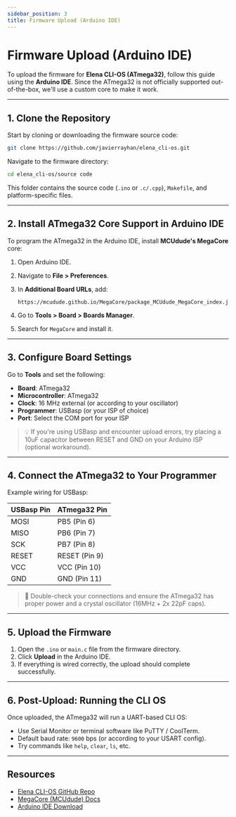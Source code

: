 ```yaml
---
sidebar_position: 3
title: Firmware Upload (Arduino IDE)
---
```


# Firmware Upload (Arduino IDE)

To upload the firmware for **Elena CLI-OS (ATmega32)**, follow this guide using the **Arduino IDE**. Since the ATmega32 is not officially supported out-of-the-box, we'll use a custom core to make it work.

---

## 1. Clone the Repository

Start by cloning or downloading the firmware source code:

```bash
git clone https://github.com/javierrayhan/elena_cli-os.git
```

Navigate to the firmware directory:

```bash
cd elena_cli-os/source code
```

This folder contains the source code (`.ino` or `.c/.cpp`), `Makefile`, and platform-specific files.

---

## 2. Install ATmega32 Core Support in Arduino IDE

To program the ATmega32 in the Arduino IDE, install **MCUdude's MegaCore** core:

1. Open Arduino IDE.
2. Navigate to **File > Preferences**.
3. In **Additional Board URLs**, add:

   ```
   https://mcudude.github.io/MegaCore/package_MCUdude_MegaCore_index.json
   ```
4. Go to **Tools > Board > Boards Manager**.
5. Search for `MegaCore` and install it.

---

## 3. Configure Board Settings

Go to **Tools** and set the following:

* **Board**: ATmega32
* **Microcontroller**: ATmega32
* **Clock**: 16 MHz external (or according to your oscillator)
* **Programmer**: USBasp (or your ISP of choice)
* **Port**: Select the COM port for your ISP

> 💡 If you're using USBasp and encounter upload errors, try placing a 10uF capacitor between RESET and GND on your Arduino ISP (optional workaround).

---

## 4. Connect the ATmega32 to Your Programmer

Example wiring for USBasp:

| USBasp Pin | ATmega32 Pin  |
| ---------- | ------------- |
| MOSI       | PB5 (Pin 6)   |
| MISO       | PB6 (Pin 7)   |
| SCK        | PB7 (Pin 8)   |
| RESET      | RESET (Pin 9) |
| VCC        | VCC (Pin 10)  |
| GND        | GND (Pin 11)  |

> 🧠 Double-check your connections and ensure the ATmega32 has proper power and a crystal oscillator (16MHz + 2x 22pF caps).

---

## 5. Upload the Firmware

1. Open the `.ino` or `main.c` file from the firmware directory.
2. Click **Upload** in the Arduino IDE.
3. If everything is wired correctly, the upload should complete successfully.

---

## 6. Post-Upload: Running the CLI OS

Once uploaded, the ATmega32 will run a UART-based CLI OS:

* Use Serial Monitor or terminal software like PuTTY / CoolTerm.
* Default baud rate: `9600` bps (or according to your USART config).
* Try commands like `help`, `clear`, `ls`, etc.

---

## Resources

* [Elena CLI-OS GitHub Repo](https://github.com/javierrayhan/elena_cli-os)
* [MegaCore (MCUdude) Docs](https://github.com/MCUdude/MegaCore)
* [Arduino IDE Download](https://www.arduino.cc/en/software)
